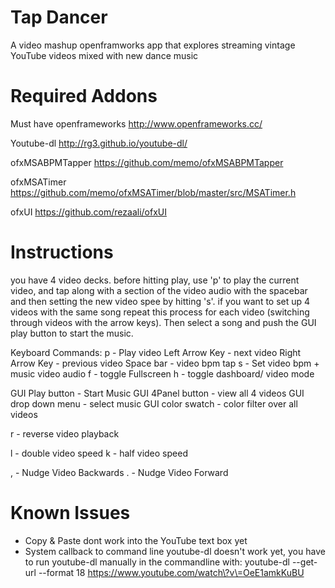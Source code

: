 Tap Dancer
===========

A video mashup openframworks app that explores streaming vintage YouTube videos mixed with new dance music

Required Addons
===============
Must have openframeworks
http://www.openframeworks.cc/

Youtube-dl
http://rg3.github.io/youtube-dl/

ofxMSABPMTapper
https://github.com/memo/ofxMSABPMTapper

ofxMSATimer
https://github.com/memo/ofxMSATimer/blob/master/src/MSATimer.h

ofxUI
https://github.com/rezaali/ofxUI

Instructions
===============
you have 4 video decks. before hitting play, use 'p' to play the current video, and tap along with a section of the video audio with the spacebar and then setting the new video spee by hitting 's'. if you want to set up 4 videos with the same song repeat this process for each video (switching through videos with the arrow keys). Then select a song and push the GUI play button to start the music.

Keyboard Commands:
p - Play video
Left Arrow Key - next video
Right Arrow Key - previous video
Space bar - video bpm tap
s - Set video bpm + music video audio
f - toggle Fullscreen
h - toggle dashboard/ video mode

GUI Play button - Start Music
GUI 4Panel button - view all 4 videos
GUI drop down menu - select music
GUI color swatch - color filter over all videos

r - reverse video playback

l - double video speed
k - half video speed

, - Nudge Video Backwards
. - Nudge Video Forward

Known Issues
===========
- Copy & Paste dont work into the YouTube text box yet
- System callback to command line youtube-dl doesn't work yet, you have to run youtube-dl manually in the commandline with: youtube-dl --get-url --format 18 https://www.youtube.com/watch\?v\=OeE1amkKuBU 
